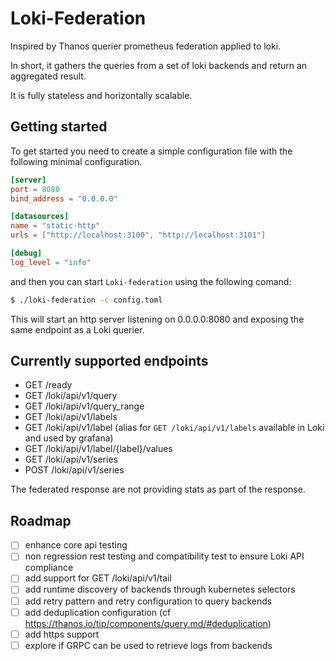 # Loki-Federation

Inspired by Thanos querier prometheus federation applied to loki.

In short, it gathers the queries from a set of loki backends and return an
aggregated result.

It is fully stateless and horizontally scalable.

## Getting started

To get started you need to create a simple configuration file with the following
minimal configuration.

```toml
[server]
port = 8080
bind_address = "0.0.0.0"

[datasources]
name = "static-http"
urls = ["http://localhost:3100", "http://localhost:3101"]

[debug]
log_level = "info"
```

and then you can start `Loki-federation` using the following comand:

```bash
$ ./loki-federation -c config.toml
```

This will start an http server listening on 0.0.0.0:8080 and exposing the same
endpoint as a Loki querier.

## Currently supported endpoints

- GET /ready
- GET /loki/api/v1/query
- GET /loki/api/v1/query_range
- GET /loki/api/v1/labels
- GET /loki/api/v1/label (alias for `GET /loki/api/v1/labels` available in Loki and used by grafana)
- GET /loki/api/v1/label/{label}/values
- GET /loki/api/v1/series
- POST /loki/api/v1/series

The federated response are not providing stats as part of the response.

## Roadmap

- [ ] enhance core api testing
- [ ] non regression rest testing and compatibility test to ensure Loki API
      compliance
- [ ] add support for GET /loki/api/v1/tail
- [ ] add runtime discovery of backends through kubernetes selectors
- [ ] add retry pattern and retry configuration to query backends
- [ ] add deduplication configuration (cf https://thanos.io/tip/components/query.md/#deduplication)
- [ ] add https support
- [ ] explore if GRPC can be used to retrieve logs from backends
